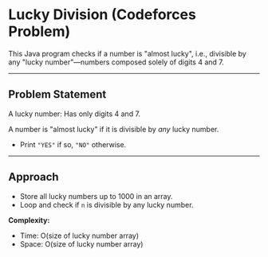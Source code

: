 # Lucky Division (Codeforces Problem)

This Java program checks if a number is "almost lucky", i.e., divisible by any "lucky number"—numbers composed solely of digits 4 and 7.

---

## Problem Statement

A lucky number: Has only digits 4 and 7.

A number is "almost lucky" if it is divisible by *any* lucky number.

- Print `"YES"` if so, `"NO"` otherwise.

---

## Approach

- Store all lucky numbers up to 1000 in an array.
- Loop and check if `n` is divisible by any lucky number.

**Complexity:**  
- Time: O(size of lucky number array)
- Space: O(size of lucky number array)

